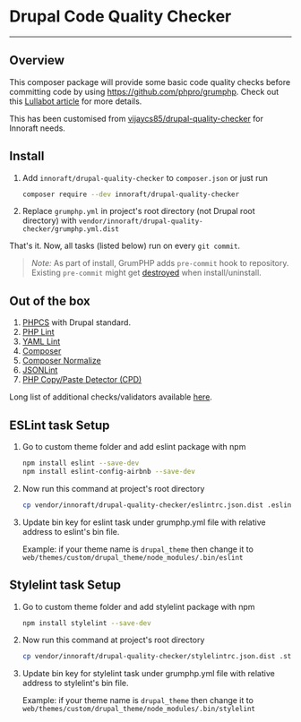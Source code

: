 # Drupal Code Quality Checker
---

## Overview

This composer package will provide some basic code quality checks before committing code by using https://github.com/phpro/grumphp. Check out this [Lullabot article](https://www.lullabot.com/articles/how-enforce-drupal-coding-standards-git) for more details.

This has been customised from [vijaycs85/drupal-quality-checker](https://packagist.org/packages/vijaycs85/drupal-quality-checker) for Innoraft needs.


## Install

1. Add `innoraft/drupal-quality-checker` to `composer.json` or just run

    ```bash
    composer require --dev innoraft/drupal-quality-checker
    ```
2. Replace `grumphp.yml` in project's root directory (not Drupal root directory)
with `vendor/innoraft/drupal-quality-checker/grumphp.yml.dist`

That's it. Now, all tasks (listed below) run on every `git commit`.

>*Note:* As part of install, GrumPHP adds `pre-commit` hook to repository. Existing `pre-commit` might get [destroyed](https://github.com/phpro/grumphp/issues/416) when install/uninstall.

## Out of the box

1. [PHPCS](https://github.com/squizlabs/PHP_CodeSniffer) with Drupal standard.
2. [PHP Lint](http://www.icosaedro.it/phplint/)
3. [YAML Lint](http://www.yamllint.com/)
4. [Composer](https://github.com/composer/composer)
5. [Composer Normalize](https://github.com/ergebnis/composer-normalize)
6. [JSONLint](https://jsonlint.com/)
7. [PHP Copy/Paste Detector (CPD)](https://github.com/sebastianbergmann/phpcpd)

Long list of additional checks/validators available [here](https://github.com/phpro/grumphp/blob/master/doc/tasks.md#tasks-1).

## ESLint task Setup

1. Go to custom theme folder and add eslint package with npm
    ```bash
    npm install eslint --save-dev
    npm install eslint-config-airbnb --save-dev
    ```

2. Now run this command at project's root directory
    ```bash
    cp vendor/innoraft/drupal-quality-checker/eslintrc.json.dist .eslintrc.json
    ```
3. Update bin key for eslint task under grumphp.yml file with relative address to eslint's bin file.

    Example: if your theme name is `drupal_theme` then change it to `web/themes/custom/drupal_theme/node_modules/.bin/eslint`

## Stylelint task Setup

1. Go to custom theme folder and add stylelint package with npm
    ```bash
    npm install stylelint --save-dev
    ```

2. Now run this command at project's root directory
    ```bash
    cp vendor/innoraft/drupal-quality-checker/stylelintrc.json.dist .stylelintrc.json
    ```
3. Update bin key for stylelint task under grumphp.yml file with relative address to stylelint's bin file.

    Example: if your theme name is `drupal_theme` then change it to `web/themes/custom/drupal_theme/node_modules/.bin/stylelint`
